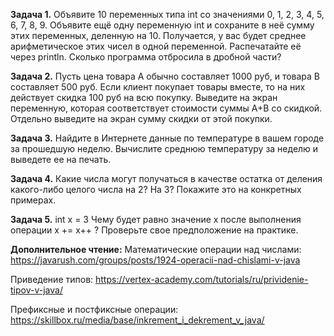 **Задача 1.**
Объявите 10 переменных типа int со значениями 0, 1, 2, 3, 4, 5, 6, 7, 8, 9.
Объявите ещё одну переменную int и сохраните в неё сумму этих переменных, деленную на 10.
Получается, у вас будет среднее арифметическое этих чисел в одной переменной.
Распечатайте её через println. Сколько программа отбросила в дробной части?

**Задача 2.**
Пусть цена товара A обычно составляет 1000 руб, и товара B составляет 500 руб.
Если клиент покупает товары вместе, то на них действует скидка 100 руб на всю покупку.
Выведите на экран переменную, которая соответствует стоимости суммы A+B со скидкой.
Отдельно выведите на экран сумму скидки от этой покупки.

**Задача 3.**
Найдите в Интернете данные по температуре в вашем городе за прошедшую неделю.
Вычислите среднюю температуру за неделю и выведете ее на печать.

**Задача 4.**
Какие числа могут получаться в качестве остатка от деления какого-либо целого числа на 2? На 3?
Покажите это на конкретных примерах.

**Задача 5.**
int x = 3
Чему будет равно значение х после выполнения операции x += x++ ?
Проверьте свое предположение на практике.


**Дополнительное чтение:**
Математические операции над числами:
https://javarush.com/groups/posts/1924-operacii-nad-chislami-v-java 

Приведение типов:
https://vertex-academy.com/tutorials/ru/prividenie-tipov-v-java/ 

Префиксные и постфиксные операции:
https://skillbox.ru/media/base/inkrement_i_dekrement_v_java/ 